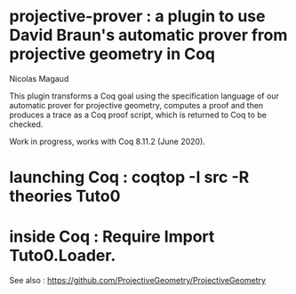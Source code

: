 # projective-prover : a plugin to use David Braun's automatic prover from projective geometry in Coq

Nicolas Magaud

This plugin transforms a Coq goal using the specification language of our automatic prover for projective geometry, computes a proof and then produces a trace as a Coq proof script, which is returned to Coq to be checked.

Work in progress, works with Coq 8.11.2 (June 2020).

# launching Coq : coqtop -I src -R theories Tuto0
# inside Coq : Require Import Tuto0.Loader.

See also : https://github.com/ProjectiveGeometry/ProjectiveGeometry
